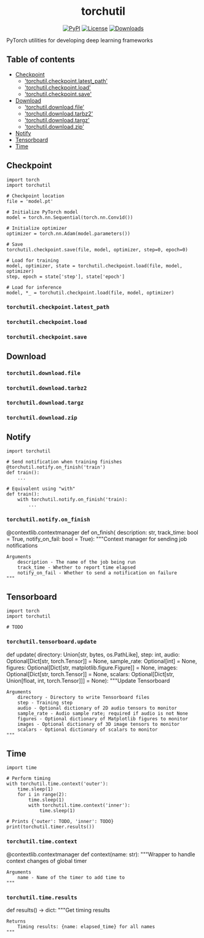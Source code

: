 <h1 align="center">torchutil</h1>
<div align="center">

[![PyPI](https://img.shields.io/pypi/v/torchutil.svg)](https://pypi.python.org/pypi/torchutil)
[![License](https://img.shields.io/badge/License-MIT-blue.svg)](https://opensource.org/licenses/MIT)
[![Downloads](https://pepy.tech/badge/torchutil)](https://pepy.tech/project/torchutil)

</div>

PyTorch utilities for developing deep learning frameworks


## Table of contents

- [Checkpoint](#checkpoint)
    * ['torchutil.checkpoint.latest_path'](torchutilcheckpointlatest_path)
    * ['torchutil.checkpoint.load'](torchutilcheckpointload)
    * ['torchutil.checkpoint.save'](torchutilcheckpointsave)
- [Download](#download)
    * ['torchutil.download.file'](torchutildownloadfile)
    * ['torchutil.download.tarbz2'](torchutildownloadtarbz2)
    * ['torchutil.download.targz'](torchutildownloadtargz)
    * ['torchutil.download.zip'](torchutildownloadzip)
- [Notify](#notify)
- [Tensorboard](#tensorboard)
- [Time](#time)


## Checkpoint

```
import torch
import torchutil

# Checkpoint location
file = 'model.pt'

# Initialize PyTorch model
model = torch.nn.Sequential(torch.nn.Conv1d())

# Initialize optimizer
optimizer = torch.nn.Adam(model.parameters())

# Save
torchutil.checkpoint.save(file, model, optimizer, step=0, epoch=0)

# Load for training
model, optimizer, state = torchutil.checkpoint.load(file, model, optimizer)
step, epoch = state['step'], state['epoch']

# Load for inference
model, *_ = torchutil.checkpoint.load(file, model, optimizer)
```


### `torchutil.checkpoint.latest_path`


### `torchutil.checkpoint.load`


### `torchutil.checkpoint.save`


## Download


### `torchutil.download.file`


### `torchutil.download.tarbz2`


### `torchutil.download.targz`


### `torchutil.download.zip`


## Notify

```
import torchutil

# Send notification when training finishes
@torchutil.notify.on_finish('train')
def train():
    ...

# Equivalent using "with"
def train():
    with torchutil.notify.on_finish('train):
        ...
```


### `torchutil.notify.on_finish`

@contextlib.contextmanager
def on_finish(
    description: str,
    track_time: bool = True,
    notify_on_fail: bool = True):
    """Context manager for sending job notifications

    Arguments
        description - The name of the job being run
        track_time - Whether to report time elapsed
        notify_on_fail - Whether to send a notification on failure
    """


## Tensorboard


```
import torch
import torchutil

# TODO
```

### `torchutil.tensorboard.update`

def update(
    directory: Union[str, bytes, os.PathLike],
    step: int,
    audio: Optional[Dict[str, torch.Tensor]] = None,
    sample_rate: Optional[int] = None,
    figures: Optional[Dict[str, matplotlib.figure.Figure]] = None,
    images: Optional[Dict[str, torch.Tensor]] = None,
    scalars: Optional[Dict[str, Union[float, int, torch.Tensor]]] = None):
    """Update Tensorboard

    Arguments
        directory - Directory to write Tensorboard files
        step - Training step
        audio - Optional dictionary of 2D audio tensors to monitor
        sample_rate - Audio sample rate; required if audio is not None
        figures - Optional dictionary of Matplotlib figures to monitor
        images - Optional dictionary of 3D image tensors to monitor
        scalars - Optional dictionary of scalars to monitor
    """


## Time

```
import time

# Perform timing
with torchutil.time.context('outer'):
    time.sleep(1)
    for i in range(2):
        time.sleep(1)
        with torchutil.time.context('inner'):
            time.sleep(1)

# Prints {'outer': TODO, 'inner': TODO}
print(torchutil.timer.results())
```


### `torchutil.time.context`

@contextlib.contextmanager
def context(name: str):
    """Wrapper to handle context changes of global timer

    Arguments
        name - Name of the timer to add time to
    """


### `torchutil.time.results`

def results() -> dict:
    """Get timing results

    Returns
        Timing results: {name: elapsed_time} for all names
    """
